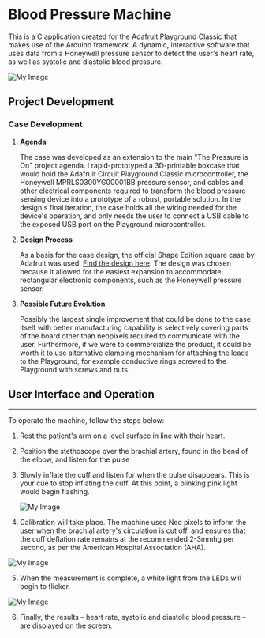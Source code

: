 # **Blood Pressure Machine**

This is a C application created for the Adafruit Playground Classic that makes use of the Arduino framework. A dynamic, 
interactive software that uses data from a Honeywell pressure sensor to detect the user's heart rate, as well as systolic 
and diastolic blood pressure.

![My Image](https://raw.githubusercontent.com/JackShkifati28/BloodPressure_machine/main/images/FullSet3.jpg)

## **Project Development**

### **Case Development**
1. **Agenda**

   The case was developed as an extension to the main "The Pressure is On" project agenda. I rapid-prototyped a 3D-printable boxcase that would hold the Adafruit Circuit Playground Classic microcontroller, the Honeywell MPRLS0300YG00001BB  pressure sensor, and cables and other electrical components required to transform the blood pressure sensing device into a prototype of a robust, portable solution. In the design's final iteration, the case holds all the wiring needed for the device's operation, and only needs the user to connect a USB cable to the exposed USB port on the Playground microcontroller.

2. **Design Process**

   As a basis for the case design, the official Shape Edition square case by Adafruit was used. [Find the design here](https://www.thingiverse.com/thing:2585702). The design was chosen because it allowed for the easiest expansion to accommodate rectangular electronic components, such as the Honeywell pressure sensor.

3. **Possible Future Evolution**

   Possibly the largest single improvement that could be done to the case itself with better manufacturing capability is selectively covering parts of the board other than neopixels required to communicate with the user. Furthermore, if we were to commercialize the product, it could be worth it to use alternative clamping mechanism for attaching the leads to the Playground, for example conductive rings screwed to the Playground with screws and nuts.

## **User Interface and Operation**
___

To operate the machine, follow the steps below:

1. Rest the patient's arm on a level surface in line with their heart.
2. Position the stethoscope over the brachial artery, found in the bend of the elbow, and listen for the pulse
3. Slowly inflate the cuff and listen for when the pulse disappears. This is your cue to stop inflating the cuff. At this point, a blinking pink light would begin flashing.

   ![My Image](https://raw.githubusercontent.com/JackShkifati28/BloodPressure_machine/main/images/HighDeflationRate.jpg)


4. Calibration will take place. The machine uses Neo pixels to inform the user when the brachial artery's circulation is cut off, and ensures that the cuff deflation rate remains at the recommended 2-3mmhg per second, as per the American Hospital Association (AHA).
  
  ![My Image](https://raw.githubusercontent.com/JackShkifati28/BloodPressure_machine/main/images/4mmHg_DeflationRate.jpg)

5. When the measurement is complete, a white light from the LEDs will begin to flicker.
  
  ![My Image](https://raw.githubusercontent.com/JackShkifati28/BloodPressure_machine/main/images/CutOffPoint.jpg)

6. Finally, the results – heart rate, systolic and diastolic blood pressure – are displayed on the screen.



